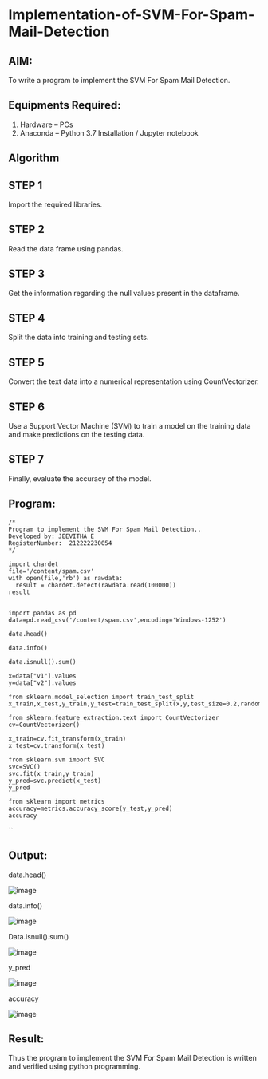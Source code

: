 # Implementation-of-SVM-For-Spam-Mail-Detection

## AIM:
To write a program to implement the SVM For Spam Mail Detection.

## Equipments Required:
1. Hardware – PCs
2. Anaconda – Python 3.7 Installation / Jupyter notebook

## Algorithm
## STEP 1
Import the required libraries.
## STEP 2
Read the data frame using pandas.
## STEP 3
Get the information regarding the null values present in the dataframe.
## STEP 4
Split the data into training and testing sets.
## STEP 5
Convert the text data into a numerical representation using CountVectorizer.
## STEP 6
Use a Support Vector Machine (SVM) to train a model on the training data and make predictions on the testing data.
## STEP 7
Finally, evaluate the accuracy of the model.

## Program:
```
/*
Program to implement the SVM For Spam Mail Detection..
Developed by: JEEVITHA E
RegisterNumber:  212222230054
*/
```
```
import chardet
file='/content/spam.csv'
with open(file,'rb') as rawdata:
  result = chardet.detect(rawdata.read(100000))
result


import pandas as pd
data=pd.read_csv('/content/spam.csv',encoding='Windows-1252')

data.head()

data.info()

data.isnull().sum()

x=data["v1"].values
y=data["v2"].values

from sklearn.model_selection import train_test_split
x_train,x_test,y_train,y_test=train_test_split(x,y,test_size=0.2,random_state=0)

from sklearn.feature_extraction.text import CountVectorizer
cv=CountVectorizer()

x_train=cv.fit_transform(x_train)
x_test=cv.transform(x_test)

from sklearn.svm import SVC
svc=SVC()
svc.fit(x_train,y_train)
y_pred=svc.predict(x_test)
y_pred

from sklearn import metrics
accuracy=metrics.accuracy_score(y_test,y_pred)
accuracy
```
``

## Output:


data.head()



![image](https://github.com/sreenithi23/Implementation-of-SVM-For-Spam-Mail-Detection/assets/147017600/cdef2a29-9188-417c-923f-49266608b418)


data.info()


![image](https://github.com/sreenithi23/Implementation-of-SVM-For-Spam-Mail-Detection/assets/147017600/0e8e2293-7372-4baa-aec5-146d404ee913)

Data.isnull().sum()



![image](https://github.com/sreenithi23/Implementation-of-SVM-For-Spam-Mail-Detection/assets/147017600/35a35e67-79fa-4c85-ab44-cf8d7d6d4fdf)

y_pred


![image](https://github.com/sreenithi23/Implementation-of-SVM-For-Spam-Mail-Detection/assets/147017600/39fdaffc-43b6-4995-b98a-a1e13cc381a1)

accuracy



![image](https://github.com/sreenithi23/Implementation-of-SVM-For-Spam-Mail-Detection/assets/147017600/4ec6c7cb-35e7-4dbe-8516-c955fbc98bb2)



## Result:
Thus the program to implement the SVM For Spam Mail Detection is written and verified using python programming.
